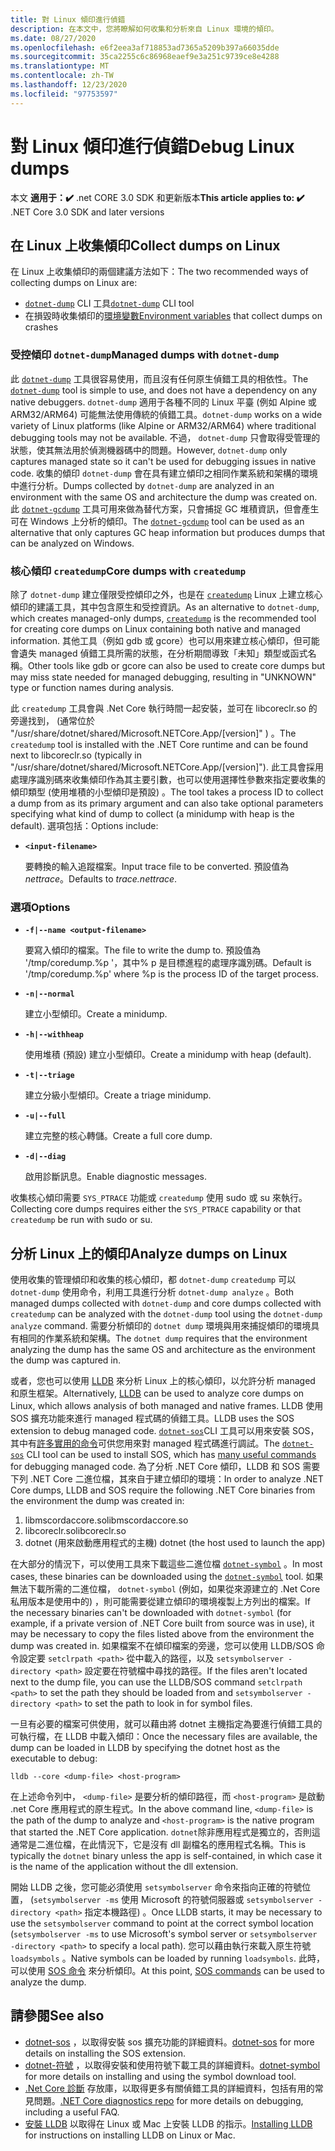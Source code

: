 ```yaml
---
title: 對 Linux 傾印進行偵錯
description: 在本文中，您將瞭解如何收集和分析來自 Linux 環境的傾印。
ms.date: 08/27/2020
ms.openlocfilehash: e6f2eea3af718853ad7365a5209b397a66035dde
ms.sourcegitcommit: 35ca2255c6c86968eaef9e3a251c9739ce8e4288
ms.translationtype: MT
ms.contentlocale: zh-TW
ms.lasthandoff: 12/23/2020
ms.locfileid: "97753597"
---
```

# <a name="debug-linux-dumps"></a><span data-ttu-id="72933-103">對 Linux 傾印進行偵錯</span><span class="sxs-lookup"><span data-stu-id="72933-103">Debug Linux dumps</span></span>

<span data-ttu-id="72933-104">本文 **適用于：✔️** .net CORE 3.0 SDK 和更新版本</span><span class="sxs-lookup"><span data-stu-id="72933-104">**This article applies to: ✔️** .NET Core 3.0 SDK and later versions</span></span>

## <a name="collect-dumps-on-linux"></a><span data-ttu-id="72933-105">在 Linux 上收集傾印</span><span class="sxs-lookup"><span data-stu-id="72933-105">Collect dumps on Linux</span></span>

<span data-ttu-id="72933-106">在 Linux 上收集傾印的兩個建議方法如下：</span><span class="sxs-lookup"><span data-stu-id="72933-106">The two recommended ways of collecting dumps on Linux are:</span></span>

* <span data-ttu-id="72933-107">[`dotnet-dump`](dotnet-dump.md) CLI 工具</span><span class="sxs-lookup"><span data-stu-id="72933-107">[`dotnet-dump`](dotnet-dump.md) CLI tool</span></span>
* <span data-ttu-id="72933-108">在損毀時收集傾印的[環境變數](dumps.md#collecting-dumps-on-crash)</span><span class="sxs-lookup"><span data-stu-id="72933-108">[Environment variables](dumps.md#collecting-dumps-on-crash) that collect dumps on crashes</span></span>

### <a name="managed-dumps-with-dotnet-dump"></a><span data-ttu-id="72933-109">受控傾印 `dotnet-dump`</span><span class="sxs-lookup"><span data-stu-id="72933-109">Managed dumps with `dotnet-dump`</span></span>

<span data-ttu-id="72933-110">此 [`dotnet-dump`](dotnet-dump.md) 工具很容易使用，而且沒有任何原生偵錯工具的相依性。</span><span class="sxs-lookup"><span data-stu-id="72933-110">The [`dotnet-dump`](dotnet-dump.md) tool is simple to use, and does not have a dependency on any native debuggers.</span></span> <span data-ttu-id="72933-111">`dotnet-dump` 適用于各種不同的 Linux 平臺 (例如 Alpine 或 ARM32/ARM64) 可能無法使用傳統的偵錯工具。</span><span class="sxs-lookup"><span data-stu-id="72933-111">`dotnet-dump` works on a wide variety of Linux platforms (like Alpine or ARM32/ARM64) where traditional debugging tools may not be available.</span></span> <span data-ttu-id="72933-112">不過， `dotnet-dump` 只會取得受管理的狀態，使其無法用於偵測機器碼中的問題。</span><span class="sxs-lookup"><span data-stu-id="72933-112">However, `dotnet-dump` only captures managed state so it can't be used for debugging issues in native code.</span></span> <span data-ttu-id="72933-113">收集的傾印 `dotnet-dump` 會在具有建立傾印之相同作業系統和架構的環境中進行分析。</span><span class="sxs-lookup"><span data-stu-id="72933-113">Dumps collected by `dotnet-dump` are analyzed in an environment with the same OS and architecture the dump was created on.</span></span> <span data-ttu-id="72933-114">此 [`dotnet-gcdump`](dotnet-gcdump.md) 工具可用來做為替代方案，只會捕捉 GC 堆積資訊，但會產生可在 Windows 上分析的傾印。</span><span class="sxs-lookup"><span data-stu-id="72933-114">The [`dotnet-gcdump`](dotnet-gcdump.md) tool can be used as an alternative that only captures GC heap information but produces dumps that can be analyzed on Windows.</span></span>

### <a name="core-dumps-with-createdump"></a><span data-ttu-id="72933-115">核心傾印 `createdump`</span><span class="sxs-lookup"><span data-stu-id="72933-115">Core dumps with `createdump`</span></span>

<span data-ttu-id="72933-116">除了 `dotnet-dump` 建立僅限受控傾印之外，也是在 [`createdump`](https://github.com/dotnet/runtime/blob/master/docs/design/coreclr/botr/xplat-minidump-generation.md) Linux 上建立核心傾印的建議工具，其中包含原生和受控資訊。</span><span class="sxs-lookup"><span data-stu-id="72933-116">As an alternative to `dotnet-dump`, which creates managed-only dumps, [`createdump`](https://github.com/dotnet/runtime/blob/master/docs/design/coreclr/botr/xplat-minidump-generation.md) is the recommended tool for creating core dumps on Linux containing both native and managed information.</span></span> <span data-ttu-id="72933-117">其他工具（例如 gdb 或 gcore）也可以用來建立核心傾印，但可能會遺失 managed 偵錯工具所需的狀態，在分析期間導致「未知」類型或函式名稱。</span><span class="sxs-lookup"><span data-stu-id="72933-117">Other tools like gdb or gcore can also be used to create core dumps but may miss state needed for managed debugging, resulting in "UNKNOWN" type or function names during analysis.</span></span>

<span data-ttu-id="72933-118">此 `createdump` 工具會與 .Net Core 執行時間一起安裝，並可在 libcoreclr.so 的旁邊找到， (通常位於 "/usr/share/dotnet/shared/Microsoft.NETCore.App/[version]" ) 。</span><span class="sxs-lookup"><span data-stu-id="72933-118">The `createdump` tool is installed with the .NET Core runtime and can be found next to libcoreclr.so (typically in "/usr/share/dotnet/shared/Microsoft.NETCore.App/[version]").</span></span> <span data-ttu-id="72933-119">此工具會採用處理序識別碼來收集傾印作為其主要引數，也可以使用選擇性參數來指定要收集的傾印類型 (使用堆積的小型傾印是預設) 。</span><span class="sxs-lookup"><span data-stu-id="72933-119">The tool takes a process ID to collect a dump from as its primary argument and can also take optional parameters specifying what kind of dump to collect (a minidump with heap is the default).</span></span> <span data-ttu-id="72933-120">選項包括：</span><span class="sxs-lookup"><span data-stu-id="72933-120">Options include:</span></span>

- **`<input-filename>`**

  <span data-ttu-id="72933-121">要轉換的輸入追蹤檔案。</span><span class="sxs-lookup"><span data-stu-id="72933-121">Input trace file to be converted.</span></span> <span data-ttu-id="72933-122">預設值為 *nettrace*。</span><span class="sxs-lookup"><span data-stu-id="72933-122">Defaults to *trace.nettrace*.</span></span>

### <a name="options"></a><span data-ttu-id="72933-123">選項</span><span class="sxs-lookup"><span data-stu-id="72933-123">Options</span></span>

- **`-f|--name <output-filename>`**

  <span data-ttu-id="72933-124">要寫入傾印的檔案。</span><span class="sxs-lookup"><span data-stu-id="72933-124">The file to write the dump to.</span></span> <span data-ttu-id="72933-125">預設值為 '/tmp/coredump.%p '，其中% p 是目標進程的處理序識別碼。</span><span class="sxs-lookup"><span data-stu-id="72933-125">Default is '/tmp/coredump.%p' where %p is the process ID of the target process.</span></span>

- **`-n|--normal`**

  <span data-ttu-id="72933-126">建立小型傾印。</span><span class="sxs-lookup"><span data-stu-id="72933-126">Create a minidump.</span></span>

- **`-h|--withheap`**

  <span data-ttu-id="72933-127">使用堆積 (預設) 建立小型傾印。</span><span class="sxs-lookup"><span data-stu-id="72933-127">Create a minidump with heap (default).</span></span>

- **`-t|--triage`**

  <span data-ttu-id="72933-128">建立分級小型傾印。</span><span class="sxs-lookup"><span data-stu-id="72933-128">Create a triage minidump.</span></span>

- **`-u|--full`**

  <span data-ttu-id="72933-129">建立完整的核心轉儲。</span><span class="sxs-lookup"><span data-stu-id="72933-129">Create a full core dump.</span></span>

- **`-d|--diag`**

  <span data-ttu-id="72933-130">啟用診斷訊息。</span><span class="sxs-lookup"><span data-stu-id="72933-130">Enable diagnostic messages.</span></span>

<span data-ttu-id="72933-131">收集核心傾印需要 `SYS_PTRACE` 功能或 `createdump` 使用 sudo 或 su 來執行。</span><span class="sxs-lookup"><span data-stu-id="72933-131">Collecting core dumps requires either the `SYS_PTRACE` capability or that `createdump` be run with sudo or su.</span></span>

## <a name="analyze-dumps-on-linux"></a><span data-ttu-id="72933-132">分析 Linux 上的傾印</span><span class="sxs-lookup"><span data-stu-id="72933-132">Analyze dumps on Linux</span></span>

<span data-ttu-id="72933-133">使用收集的管理傾印和收集的核心傾印，都 `dotnet-dump` `createdump` 可以 `dotnet-dump` 使用命令，利用工具進行分析 `dotnet-dump analyze` 。</span><span class="sxs-lookup"><span data-stu-id="72933-133">Both managed dumps collected with `dotnet-dump` and core dumps collected with `createdump` can be analyzed with the `dotnet-dump` tool using the `dotnet-dump analyze` command.</span></span> <span data-ttu-id="72933-134">需要分析傾印的 `dotnet dump` 環境與用來捕捉傾印的環境具有相同的作業系統和架構。</span><span class="sxs-lookup"><span data-stu-id="72933-134">The `dotnet dump` requires that the environment analyzing the dump has the same OS and architecture as the environment the dump was captured in.</span></span>

<span data-ttu-id="72933-135">或者，您也可以使用 [LLDB](https://lldb.llvm.org/) 來分析 Linux 上的核心傾印，以允許分析 managed 和原生框架。</span><span class="sxs-lookup"><span data-stu-id="72933-135">Alternatively, [LLDB](https://lldb.llvm.org/) can be used to analyze core dumps on Linux, which allows analysis of both managed and native frames.</span></span> <span data-ttu-id="72933-136">LLDB 使用 SOS 擴充功能來進行 managed 程式碼的偵錯工具。</span><span class="sxs-lookup"><span data-stu-id="72933-136">LLDB uses the SOS extension to debug managed code.</span></span> <span data-ttu-id="72933-137">[`dotnet-sos`](dotnet-sos.md)CLI 工具可以用來安裝 SOS，其中有[許多實用的命令](https://github.com/dotnet/diagnostics/blob/master/documentation/sos-debugging-extension.md)可供您用來對 managed 程式碼進行調試。</span><span class="sxs-lookup"><span data-stu-id="72933-137">The [`dotnet-sos`](dotnet-sos.md) CLI tool can be used to install SOS, which has [many useful commands](https://github.com/dotnet/diagnostics/blob/master/documentation/sos-debugging-extension.md) for debugging managed code.</span></span> <span data-ttu-id="72933-138">為了分析 .NET Core 傾印，LLDB 和 SOS 需要下列 .NET Core 二進位檔，其來自于建立傾印的環境：</span><span class="sxs-lookup"><span data-stu-id="72933-138">In order to analyze .NET Core dumps, LLDB and SOS require the following .NET Core binaries from the environment the dump was created in:</span></span>

1. <span data-ttu-id="72933-139">libmscordaccore.so</span><span class="sxs-lookup"><span data-stu-id="72933-139">libmscordaccore.so</span></span>
2. <span data-ttu-id="72933-140">libcoreclr.so</span><span class="sxs-lookup"><span data-stu-id="72933-140">libcoreclr.so</span></span>
3. <span data-ttu-id="72933-141">dotnet (用來啟動應用程式的主機) </span><span class="sxs-lookup"><span data-stu-id="72933-141">dotnet (the host used to launch the app)</span></span>

<span data-ttu-id="72933-142">在大部分的情況下，可以使用工具來下載這些二進位檔 [`dotnet-symbol`](dotnet-symbol.md) 。</span><span class="sxs-lookup"><span data-stu-id="72933-142">In most cases, these binaries can be downloaded using the [`dotnet-symbol`](dotnet-symbol.md) tool.</span></span> <span data-ttu-id="72933-143">如果無法下載所需的二進位檔， `dotnet-symbol` (例如，如果從來源建立的 .Net Core 私用版本是使用中的) ，則可能需要從建立傾印的環境複製上方列出的檔案。</span><span class="sxs-lookup"><span data-stu-id="72933-143">If the necessary binaries can't be downloaded with `dotnet-symbol` (for example, if a private version of .NET Core built from source was in use), it may be necessary to copy the files listed above from the environment the dump was created in.</span></span> <span data-ttu-id="72933-144">如果檔案不在傾印檔案的旁邊，您可以使用 LLDB/SOS 命令設定要 `setclrpath <path>` 從中載入的路徑，以及 `setsymbolserver -directory <path>` 設定要在符號檔中尋找的路徑。</span><span class="sxs-lookup"><span data-stu-id="72933-144">If the files aren't located next to the dump file, you can use the LLDB/SOS command `setclrpath <path>` to set the path they should be loaded from and `setsymbolserver -directory <path>` to set the path to look in for symbol files.</span></span>

<span data-ttu-id="72933-145">一旦有必要的檔案可供使用，就可以藉由將 dotnet 主機指定為要進行偵錯工具的可執行檔，在 LLDB 中載入傾印：</span><span class="sxs-lookup"><span data-stu-id="72933-145">Once the necessary files are available, the dump can be loaded in LLDB by specifying the dotnet host as the executable to debug:</span></span>

```console
lldb --core <dump-file> <host-program>
```

<span data-ttu-id="72933-146">在上述命令列中， `<dump-file>` 是要分析的傾印路徑，而 `<host-program>` 是啟動 .net Core 應用程式的原生程式。</span><span class="sxs-lookup"><span data-stu-id="72933-146">In the above command line, `<dump-file>` is the path of the dump to analyze and `<host-program>` is the native program that started the .NET Core application.</span></span> <span data-ttu-id="72933-147">`dotnet`除非應用程式是獨立的，否則這通常是二進位檔，在此情況下，它是沒有 dll 副檔名的應用程式名稱。</span><span class="sxs-lookup"><span data-stu-id="72933-147">This is typically the `dotnet` binary unless the app is self-contained, in which case it is the name of the application without the dll extension.</span></span>

<span data-ttu-id="72933-148">開始 LLDB 之後，您可能必須使用 `setsymbolserver` 命令來指向正確的符號位置， (`setsymbolserver -ms` 使用 Microsoft 的符號伺服器或 `setsymbolserver -directory <path>` 指定本機路徑) 。</span><span class="sxs-lookup"><span data-stu-id="72933-148">Once LLDB starts, it may be necessary to use the `setsymbolserver` command to point at the correct symbol location (`setsymbolserver -ms` to use Microsoft's symbol server or `setsymbolserver -directory <path>` to specify a local path).</span></span> <span data-ttu-id="72933-149">您可以藉由執行來載入原生符號 `loadsymbols` 。</span><span class="sxs-lookup"><span data-stu-id="72933-149">Native symbols can be loaded by running `loadsymbols`.</span></span> <span data-ttu-id="72933-150">此時，可以使用 [SOS 命令](https://github.com/dotnet/diagnostics/blob/master/documentation/sos-debugging-extension.md) 來分析傾印。</span><span class="sxs-lookup"><span data-stu-id="72933-150">At this point, [SOS commands](https://github.com/dotnet/diagnostics/blob/master/documentation/sos-debugging-extension.md) can be used to analyze the dump.</span></span>

## <a name="see-also"></a><span data-ttu-id="72933-151">請參閱</span><span class="sxs-lookup"><span data-stu-id="72933-151">See also</span></span>

- <span data-ttu-id="72933-152">[dotnet-sos](dotnet-sos.md) ，以取得安裝 sos 擴充功能的詳細資料。</span><span class="sxs-lookup"><span data-stu-id="72933-152">[dotnet-sos](dotnet-sos.md) for more details on installing the SOS extension.</span></span>
- <span data-ttu-id="72933-153">[dotnet-符號](dotnet-symbol.md) ，以取得安裝和使用符號下載工具的詳細資料。</span><span class="sxs-lookup"><span data-stu-id="72933-153">[dotnet-symbol](dotnet-symbol.md) for more details on installing and using the symbol download tool.</span></span>
- <span data-ttu-id="72933-154">[.Net Core 診斷](https://github.com/dotnet/diagnostics/blob/master/documentation/) 存放庫，以取得更多有關偵錯工具的詳細資料，包括有用的常見問題。</span><span class="sxs-lookup"><span data-stu-id="72933-154">[.NET Core diagnostics repo](https://github.com/dotnet/diagnostics/blob/master/documentation/) for more details on debugging, including a useful FAQ.</span></span>
- <span data-ttu-id="72933-155">[安裝 LLDB](https://github.com/dotnet/diagnostics/blob/master/documentation/sos.md#getting-lldb) 以取得在 Linux 或 Mac 上安裝 LLDB 的指示。</span><span class="sxs-lookup"><span data-stu-id="72933-155">[Installing LLDB](https://github.com/dotnet/diagnostics/blob/master/documentation/sos.md#getting-lldb) for instructions on installing LLDB on Linux or Mac.</span></span>
